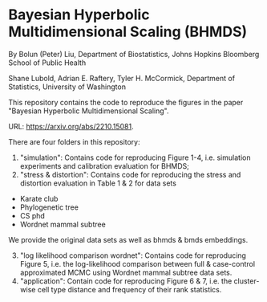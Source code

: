 # Bayesian Hyperbolic Multidimensional Scaling (BHMDS)
By Bolun (Peter) Liu, Department of Biostatistics, Johns Hopkins Bloomberg School of Public Health

Shane Lubold, Adrian E. Raftery, Tyler H. McCormick, Department of Statistics, University of Washington

This repository contains the code to reproduce the figures in the paper "Bayesian Hyperbolic Multidimensional Scaling".

URL: https://arxiv.org/abs/2210.15081. 

There are four folders in this repository:
1) "simulation": Contains code for reproducing Figure 1-4, i.e. simulation experiments and calibration evaluation for BHMDS;
2) "stress & distortion": Contains code for reproducing the stress and distortion evaluation in Table 1 & 2 for data sets
- Karate club
- Phylogenetic tree
- CS phd
- Wordnet mammal subtree

We provide the original data sets as well as bhmds & bmds embeddings.

3) "log likelihood comparison wordnet": Contains code for reproducing Figure 5, i.e. the log-likelihood comparison between full & case-control approximated MCMC using Wordnet mammal subtree data sets. 
4) "application": Contain code for reproducing Figure 6 & 7, i.e. the cluster-wise cell type distance and frequency of their rank statistics. 
